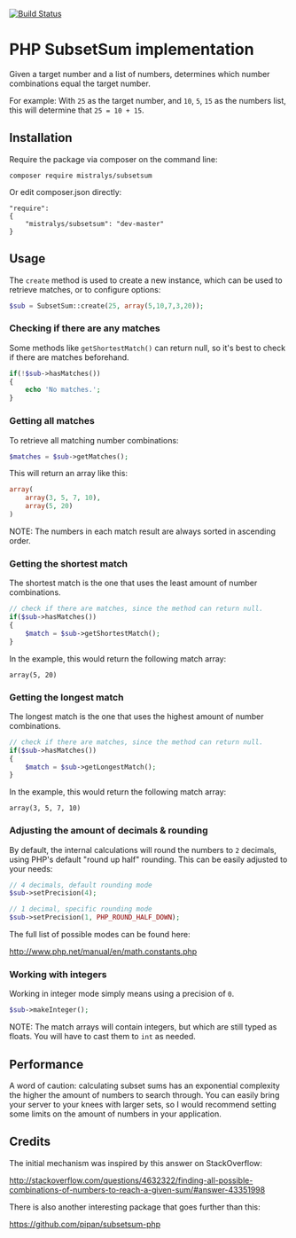 [![Build Status](https://travis-ci.com/Mistralys/subsetsum.svg?branch=master)](https://travis-ci.com/Mistralys/subsetsum)

# PHP SubsetSum implementation

Given a target number and a list of numbers, determines which number combinations equal the target number.

For example: With `25` as the target number, and `10`, `5`, `15` as the numbers list, this will determine that `25 = 10 + 15`.

## Installation

Require the package via composer on the command line:

```
composer require mistralys/subsetsum
```

Or edit composer.json directly:

```
"require": 
{
    "mistralys/subsetsum": "dev-master"
}
```

## Usage

The `create` method is used to create a new instance, which can be used to retrieve matches, or to configure options:

```php
$sub = SubsetSum::create(25, array(5,10,7,3,20));
```

### Checking if there are any matches

Some methods like `getShortestMatch()` can return null, so it's best to check if there are matches beforehand.

```php
if(!$sub->hasMatches())
{
    echo 'No matches.';
}
```

### Getting all matches

To retrieve all matching number combinations:

```php
$matches = $sub->getMatches();
```

This will return an array like this:

```php
array(
    array(3, 5, 7, 10),
    array(5, 20)
)
```

NOTE: The numbers in each match result are always sorted in ascending order.

### Getting the shortest match

The shortest match is the one that uses the least amount of number combinations.

```php
// check if there are matches, since the method can return null.
if($sub->hasMatches())
{
	$match = $sub->getShortestMatch();
}
```

In the example, this would return the following match array:

```
array(5, 20)
```

### Getting the longest match

The longest match is the one that uses the highest amount of number combinations.

```php
// check if there are matches, since the method can return null.
if($sub->hasMatches())
{
	$match = $sub->getLongestMatch();
}
```

In the example, this would return the following match array:

```
array(3, 5, 7, 10)
```

### Adjusting the amount of decimals & rounding

By default, the internal calculations will round the numbers to `2` decimals, using PHP's default "round up half" rounding. This can be easily adjusted to your needs:

```php
// 4 decimals, default rounding mode
$sub->setPrecision(4);

// 1 decimal, specific rounding mode
$sub->setPrecision(1, PHP_ROUND_HALF_DOWN);
```

The full list of possible modes can be found here:

http://www.php.net/manual/en/math.constants.php

### Working with integers

Working in integer mode simply means using a precision of `0`. 

```php
$sub->makeInteger();
```

NOTE: The match arrays will contain integers, but which are still typed as floats. You will have to cast them to `int` as needed.

## Performance

A word of caution: calculating subset sums has an exponential complexity the higher the amount of numbers to search through. You can easily bring your server to your knees with larger sets, so I would recommend setting some limits on the amount of numbers in your application.

## Credits

The initial mechanism was inspired by this answer on StackOverflow:

http://stackoverflow.com/questions/4632322/finding-all-possible-combinations-of-numbers-to-reach-a-given-sum/#answer-43351998

There is also another interesting package that goes further than this:

https://github.com/pipan/subsetsum-php
